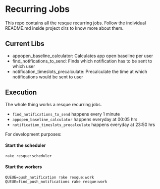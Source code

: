 # Recurring Jobs #

This repo contains all the resque recurring jobs. Follow the individual README.md inside project dirs to know more about them.

## Current Libs ##

- appopen\_baseline\_calculator: Calculates app open baseline per user
- find\_notifications\_to\_send: Finds which notification has to be sent to which user
- notification\_timeslots\_precalculate: Precalculate the time at which notifications would be sent to user


## Execution ##

The whole thing works a resque recurring jobs.

- `find_notifications_to_send` happens every 1 minute
- `appopen_baseline_calculator` happens everyday at 00:05 hrs
- `notification_timeslots_precalculate` happens everyday at 23:50 hrs

For development purposes:

#### Start the scheduler ####

```
rake resque:scheduler
```

#### Start the workers ####

```
QUEUE=push_notification rake resque:work
QUEUE=find_push_notifications rake resque:work
```
